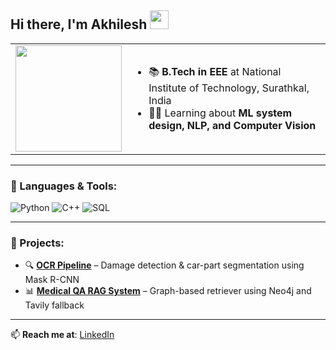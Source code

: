 ## Hi there, I'm Akhilesh <img src="https://media.giphy.com/media/v1.Y2lkPTc5MGI3NjExZnd0amw5MGdmaXF1MGVmYXRjMzJ4ejdkd2J1N2hrNmhlbGhwazdoMCZlcD12MV9zdGlja2Vyc19zZWFyY2gmY3Q9cw/9B8dqzmFI0yujEjfgg/giphy.gif" width="30px" />


<table>
  <tr>
    <td width="170px">
      <img src="https://media.giphy.com/media/v1.Y2lkPTc5MGI3NjExdDI4N2MyODVsZ3Y0bTd5d3YycjBwMXV3eXFzcWRobmNqOWpiajNoOSZlcD12MV9zdGlja2Vyc19zZWFyY2gmY3Q9cw/JlJJU8Rd2QP4qxjNBc/giphy.gif" width="170px"/>
    </td>
    <td>
      <ul>
        <li>📚 <strong>B.Tech in EEE</strong> at National Institute of Technology, Surathkal, India</li>
        <li>👨‍💻 Learning about <strong>ML system design, NLP, and Computer Vision</strong></li>
      </ul>
    </td>
  </tr>
</table>





---

### 🔧 Languages & Tools:
![Python](https://img.shields.io/badge/-Python-333333?style=flat&logo=python)
![C++](https://img.shields.io/badge/-C++-00599C?style=flat&logo=c%2B%2B)
![SQL](https://img.shields.io/badge/-SQL-4479A1?style=flat&logo=MySQL)

---

### 📘 Projects:
- 🔍 **[OCR Pipeline](https://github.com/yourusername/ocr-project)** – Damage detection & car-part segmentation using Mask R-CNN  
- 📊 **[Medical QA RAG System](https://github.com/yourusername/medical-rag)** – Graph-based retriever using Neo4j and Tavily fallback  

---

📫 **Reach me at**: [LinkedIn](https://linkedin.com/in/your-profile)


















<!--
**Akhilesh0013/Akhilesh0013** is a ✨ _special_ ✨ repository because its `README.md` (this file) appears on your GitHub profile.

Here are some ideas to get you started:

- 🔭 I’m currently working on ...
- 🌱 I’m currently learning ...
- 👯 I’m looking to collaborate on ...
- 🤔 I’m looking for help with ...
- 💬 Ask me about ...
- 📫 How to reach me: ...
- 😄 Pronouns: ...
- ⚡ Fun fact: ...
-->
